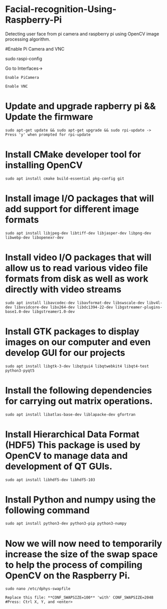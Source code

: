 # Facial-recognition-Using-Raspberry-Pi
Detecting user face from pi camera and raspberry pi using OpenCV image processing algorithm.

#Enable Pi Camera and VNC

sudo raspi-config

  Go to Interfaces->
  
	Enable PiCamera
	  
	Enable VNC
    
# Update and upgrade rapberry pi && Update the firmware

	sudo apt-get update && sudo apt-get upgrade && sudo rpi-update -> Press 'y' when prompted for rpi-update
  
# Install CMake developer tool for installing OpenCV

  	sudo apt install cmake build-essential pkg-config git

# Install image I/O packages that will add support for different image formats

  	sudo apt install libjpeg-dev libtiff-dev libjasper-dev libpng-dev libwebp-dev libopenexr-dev

# Install video I/O packages that will allow us to read various video file formats from disk as well as work directly with video streams

  	sudo apt install libavcodec-dev libavformat-dev libswscale-dev libv4l-dev libxvidcore-dev libx264-dev libdc1394-22-dev libgstreamer-plugins-base1.0-dev libgstreamer1.0-dev

# Install GTK packages to display images on our computer and even develop GUI for our projects

  	sudo apt install libgtk-3-dev libqtgui4 libqtwebkit4 libqt4-test python3-pyqt5

# Install the following dependencies for carrying out matrix operations. 

  	sudo apt install libatlas-base-dev liblapacke-dev gfortran

# Install Hierarchical Data Format (HDF5) This package is used by OpenCV to manage data and development of QT GUIs.

  	sudo apt install libhdf5-dev libhdf5-103
  
# Install Python and numpy using the following command
  
  	sudo apt install python3-dev python3-pip python3-numpy
  
# Now we will now need to temporarily increase the size of the swap space to help the process of compiling OpenCV on the Raspberry Pi.

	sudo nano /etc/dphys-swapfile
	
	Replace this file: **CONF_SWAPSIZE=100** 'with' CONF_SWAPSIZE=2048        #Press: Ctrl X, Y, and <enter>
